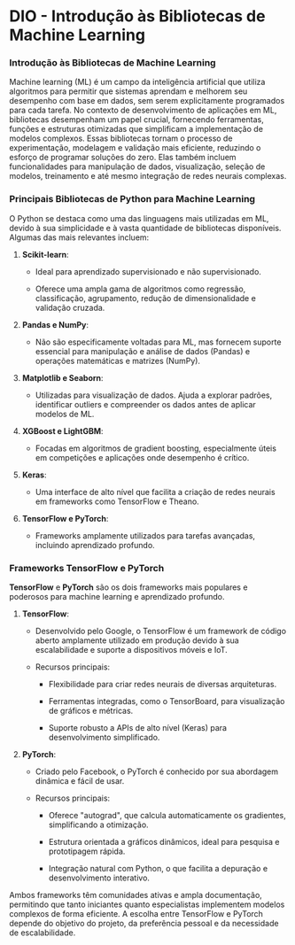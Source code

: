 # DIO - Introdução às Bibliotecas de Machine Learning

### Introdução às Bibliotecas de Machine Learning  

Machine learning (ML) é um campo da inteligência artificial que utiliza algoritmos para permitir que sistemas aprendam e melhorem seu desempenho com base em dados, 
sem serem explicitamente programados para cada tarefa. 
No contexto de desenvolvimento de aplicações em ML, bibliotecas desempenham um papel crucial, fornecendo ferramentas, funções e estruturas otimizadas 
que simplificam a implementação de modelos complexos. 
Essas bibliotecas tornam o processo de experimentação, modelagem e validação mais eficiente, reduzindo o esforço de programar soluções do zero. 
Elas também incluem funcionalidades para manipulação de dados, visualização, seleção de modelos, treinamento e até mesmo integração de redes neurais complexas.  

### Principais Bibliotecas de Python para Machine Learning  

O Python se destaca como uma das linguagens mais utilizadas em ML, devido à sua simplicidade e à vasta quantidade de bibliotecas disponíveis. Algumas das mais relevantes incluem:  

1. **Scikit-learn**:  

   - Ideal para aprendizado supervisionado e não supervisionado.  

   - Oferece uma ampla gama de algoritmos como regressão, classificação, agrupamento, redução de dimensionalidade e validação cruzada.  

2. **Pandas e NumPy**:  

   - Não são especificamente voltadas para ML, mas fornecem suporte essencial para manipulação e análise de dados (Pandas) e operações matemáticas e matrizes (NumPy).  

3. **Matplotlib e Seaborn**:  

   - Utilizadas para visualização de dados. Ajuda a explorar padrões, identificar outliers e compreender os dados antes de aplicar modelos de ML.  

4. **XGBoost e LightGBM**:  

   - Focadas em algoritmos de gradient boosting, especialmente úteis em competições e aplicações onde desempenho é crítico.  

5. **Keras**:  

   - Uma interface de alto nível que facilita a criação de redes neurais em frameworks como TensorFlow e Theano.  

6. **TensorFlow e PyTorch**:  

   - Frameworks amplamente utilizados para tarefas avançadas, incluindo aprendizado profundo.  

### Frameworks TensorFlow e PyTorch  

**TensorFlow** e **PyTorch** são os dois frameworks mais populares e poderosos para machine learning e aprendizado profundo.  

1. **TensorFlow**:  

   - Desenvolvido pelo Google, o TensorFlow é um framework de código aberto amplamente utilizado em produção devido à sua escalabilidade e suporte a dispositivos móveis e IoT.  

   - Recursos principais:  

     - Flexibilidade para criar redes neurais de diversas arquiteturas.  

     - Ferramentas integradas, como o TensorBoard, para visualização de gráficos e métricas.  

     - Suporte robusto a APIs de alto nível (Keras) para desenvolvimento simplificado.  

2. **PyTorch**:  

   - Criado pelo Facebook, o PyTorch é conhecido por sua abordagem dinâmica e fácil de usar.  

   - Recursos principais:  

     - Oferece "autograd", que calcula automaticamente os gradientes, simplificando a otimização.  

     - Estrutura orientada a gráficos dinâmicos, ideal para pesquisa e prototipagem rápida.  

     - Integração natural com Python, o que facilita a depuração e desenvolvimento interativo.  

Ambos frameworks têm comunidades ativas e ampla documentação, permitindo que tanto iniciantes quanto especialistas implementem modelos complexos de forma eficiente. 
A escolha entre TensorFlow e PyTorch depende do objetivo do projeto, da preferência pessoal e da necessidade de escalabilidade.
